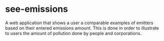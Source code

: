 # see-emissions
A web application that shows a user a comparable examples of emitters based on their entered emissions amount. This is done in order to illustrate to users the amount of pollution done by people and corporations.
